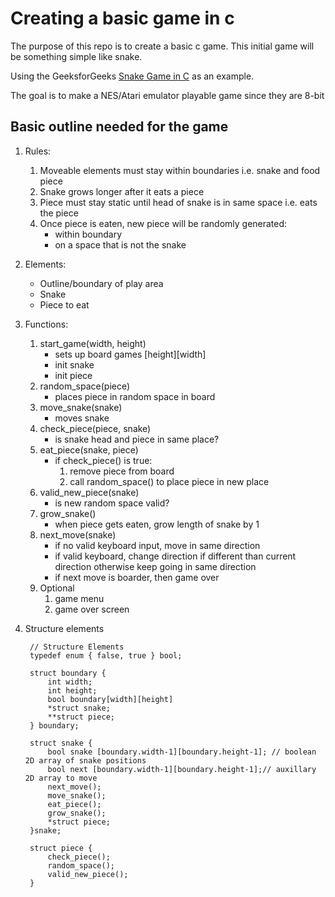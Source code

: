Creating a basic game in c
==========================

The purpose of this repo is to create a basic c game.
This initial game will be something simple like snake.

Using the GeeksforGeeks [Snake Game in C](https://www.geeksforgeeks.org/snake-game-in-c/#) as an example.

The goal is to make a NES/Atari emulator playable game since they are 8-bit

## Basic outline needed for the game
1. Rules:
    1. Moveable elements must stay within boundaries i.e. snake and food piece
    1. Snake grows longer after it eats a piece
    1. Piece must stay static until head of snake is in same space i.e. eats the piece
    1. Once piece is eaten, new piece will be randomly generated:
        * within boundary
        * on a space that is not the snake
1. Elements:
    * Outline/boundary of play area
    * Snake
    * Piece to eat
1. Functions:
    1. start_game(width, height)
        * sets up board games [height][width]
        * init snake
        * init piece
    1. random_space(piece)
        * places piece in random space in board
    1. move_snake(snake)
        * moves snake 
    1. check_piece(piece, snake)
        * is snake head and piece in same place?
    1. eat_piece(snake, piece)
        * if check_piece() is true:
            1. remove piece from board
            1. call random_space() to place piece in new place
    1. valid_new_piece(snake)
        * is new random space valid?
    1. grow_snake()
        * when piece gets eaten, grow length of snake by 1
    1. next_move(snake)
        * if no valid keyboard input, move in same direction
        * if valid keyboard, change direction if different than current direction
            otherwise keep going in same direction
        * if next move is boarder, then game over
    1. Optional
        1. game menu
        1. game over screen
1. Structure elements

        // Structure Elements
        typedef enum { false, true } bool;

        struct boundary {
            int width;
            int height;
            bool boundary[width][height]
            *struct snake;
            **struct piece;
        } boundary;

        struct snake {
            bool snake [boundary.width-1][boundary.height-1]; // boolean 2D array of snake positions
            bool next [boundary.width-1][boundary.height-1];// auxillary 2D array to move 
            next_move();
            move_snake();
            eat_piece();
            grow_snake();
            *struct piece;
        }snake;

        struct piece {
            check_piece();
            random_space();
            valid_new_piece();
        }

